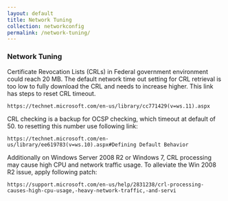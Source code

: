 ```yaml
---
layout: default
title: Network Tuning
collection: networkconfig
permalink: /network-tuning/
---
```


### Network Tuning

Certificate Revocation Lists (CRLs) in Federal government environment could reach 20 MB. The default network time out setting for CRL retrieval is too low to fully download the CRL and needs to increase higher.
This link has steps to reset CRL timeout.

	https://technet.microsoft.com/en-us/library/cc771429(v=ws.11).aspx

CRL checking is a backup for OCSP checking, which timeout at default of 50. to resetting this number use following link:

	https://technet.microsoft.com/en-us/library/ee619783(v=ws.10).aspx#Defining Default Behavior
	
Additionally on Windows Server 2008 R2 or Windows 7, CRL processing may cause high CPU and network traffic usage. To alleviate the Win 2008 R2 issue, apply following patch:

    https://support.microsoft.com/en-us/help/2831238/crl-processing-causes-high-cpu-usage,-heavy-network-traffic,-and-servi


